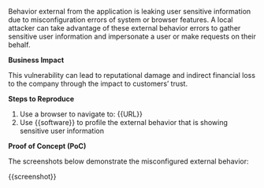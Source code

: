 Behavior  external from the application is leaking user sensitive information due to misconfiguration errors of system or browser features. A local attacker can take advantage of these external behavior errors to gather sensitive user information and impersonate a user or make requests on their behalf.

**Business Impact**

This vulnerability can lead to reputational damage and indirect financial loss to the company through the impact to customers’ trust.

**Steps to Reproduce**

1. Use a browser to navigate to: {{URL}}
1. Use {{software}} to profile the external behavior that is showing sensitive user information

**Proof of Concept (PoC)**

The screenshots below demonstrate the misconfigured external behavior:

{{screenshot}}
